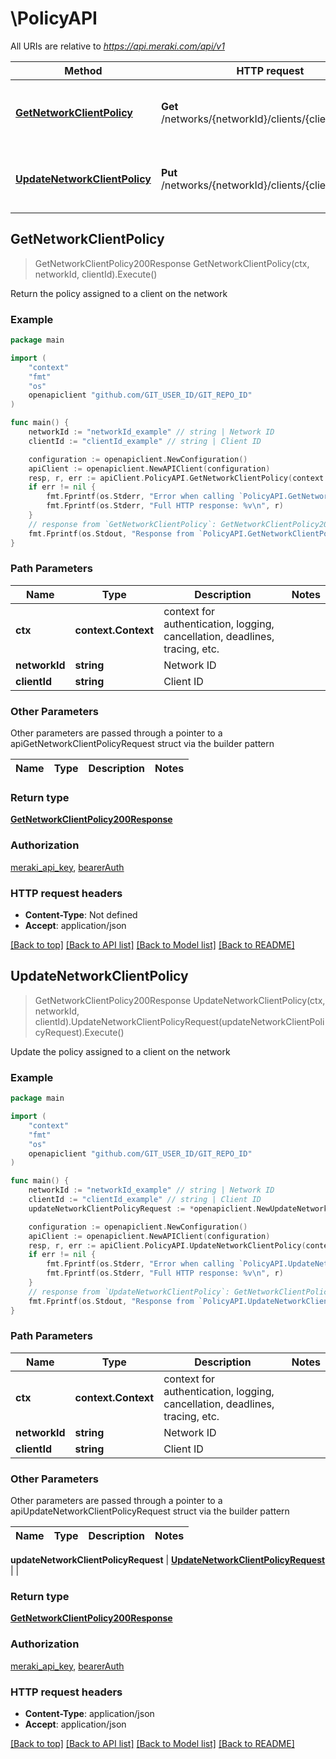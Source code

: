 # \PolicyAPI

All URIs are relative to *https://api.meraki.com/api/v1*

Method | HTTP request | Description
------------- | ------------- | -------------
[**GetNetworkClientPolicy**](PolicyAPI.md#GetNetworkClientPolicy) | **Get** /networks/{networkId}/clients/{clientId}/policy | Return the policy assigned to a client on the network
[**UpdateNetworkClientPolicy**](PolicyAPI.md#UpdateNetworkClientPolicy) | **Put** /networks/{networkId}/clients/{clientId}/policy | Update the policy assigned to a client on the network



## GetNetworkClientPolicy

> GetNetworkClientPolicy200Response GetNetworkClientPolicy(ctx, networkId, clientId).Execute()

Return the policy assigned to a client on the network



### Example

```go
package main

import (
	"context"
	"fmt"
	"os"
	openapiclient "github.com/GIT_USER_ID/GIT_REPO_ID"
)

func main() {
	networkId := "networkId_example" // string | Network ID
	clientId := "clientId_example" // string | Client ID

	configuration := openapiclient.NewConfiguration()
	apiClient := openapiclient.NewAPIClient(configuration)
	resp, r, err := apiClient.PolicyAPI.GetNetworkClientPolicy(context.Background(), networkId, clientId).Execute()
	if err != nil {
		fmt.Fprintf(os.Stderr, "Error when calling `PolicyAPI.GetNetworkClientPolicy``: %v\n", err)
		fmt.Fprintf(os.Stderr, "Full HTTP response: %v\n", r)
	}
	// response from `GetNetworkClientPolicy`: GetNetworkClientPolicy200Response
	fmt.Fprintf(os.Stdout, "Response from `PolicyAPI.GetNetworkClientPolicy`: %v\n", resp)
}
```

### Path Parameters


Name | Type | Description  | Notes
------------- | ------------- | ------------- | -------------
**ctx** | **context.Context** | context for authentication, logging, cancellation, deadlines, tracing, etc.
**networkId** | **string** | Network ID | 
**clientId** | **string** | Client ID | 

### Other Parameters

Other parameters are passed through a pointer to a apiGetNetworkClientPolicyRequest struct via the builder pattern


Name | Type | Description  | Notes
------------- | ------------- | ------------- | -------------



### Return type

[**GetNetworkClientPolicy200Response**](GetNetworkClientPolicy200Response.md)

### Authorization

[meraki_api_key](../README.md#meraki_api_key), [bearerAuth](../README.md#bearerAuth)

### HTTP request headers

- **Content-Type**: Not defined
- **Accept**: application/json

[[Back to top]](#) [[Back to API list]](../README.md#documentation-for-api-endpoints)
[[Back to Model list]](../README.md#documentation-for-models)
[[Back to README]](../README.md)


## UpdateNetworkClientPolicy

> GetNetworkClientPolicy200Response UpdateNetworkClientPolicy(ctx, networkId, clientId).UpdateNetworkClientPolicyRequest(updateNetworkClientPolicyRequest).Execute()

Update the policy assigned to a client on the network



### Example

```go
package main

import (
	"context"
	"fmt"
	"os"
	openapiclient "github.com/GIT_USER_ID/GIT_REPO_ID"
)

func main() {
	networkId := "networkId_example" // string | Network ID
	clientId := "clientId_example" // string | Client ID
	updateNetworkClientPolicyRequest := *openapiclient.NewUpdateNetworkClientPolicyRequest("DevicePolicy_example") // UpdateNetworkClientPolicyRequest | 

	configuration := openapiclient.NewConfiguration()
	apiClient := openapiclient.NewAPIClient(configuration)
	resp, r, err := apiClient.PolicyAPI.UpdateNetworkClientPolicy(context.Background(), networkId, clientId).UpdateNetworkClientPolicyRequest(updateNetworkClientPolicyRequest).Execute()
	if err != nil {
		fmt.Fprintf(os.Stderr, "Error when calling `PolicyAPI.UpdateNetworkClientPolicy``: %v\n", err)
		fmt.Fprintf(os.Stderr, "Full HTTP response: %v\n", r)
	}
	// response from `UpdateNetworkClientPolicy`: GetNetworkClientPolicy200Response
	fmt.Fprintf(os.Stdout, "Response from `PolicyAPI.UpdateNetworkClientPolicy`: %v\n", resp)
}
```

### Path Parameters


Name | Type | Description  | Notes
------------- | ------------- | ------------- | -------------
**ctx** | **context.Context** | context for authentication, logging, cancellation, deadlines, tracing, etc.
**networkId** | **string** | Network ID | 
**clientId** | **string** | Client ID | 

### Other Parameters

Other parameters are passed through a pointer to a apiUpdateNetworkClientPolicyRequest struct via the builder pattern


Name | Type | Description  | Notes
------------- | ------------- | ------------- | -------------


 **updateNetworkClientPolicyRequest** | [**UpdateNetworkClientPolicyRequest**](UpdateNetworkClientPolicyRequest.md) |  | 

### Return type

[**GetNetworkClientPolicy200Response**](GetNetworkClientPolicy200Response.md)

### Authorization

[meraki_api_key](../README.md#meraki_api_key), [bearerAuth](../README.md#bearerAuth)

### HTTP request headers

- **Content-Type**: application/json
- **Accept**: application/json

[[Back to top]](#) [[Back to API list]](../README.md#documentation-for-api-endpoints)
[[Back to Model list]](../README.md#documentation-for-models)
[[Back to README]](../README.md)

